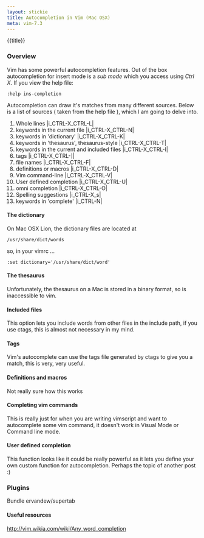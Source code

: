 ```yaml
---
layout: stickie
title: Autocompletion in Vim (Mac OSX)
meta: vim-7.3
---
```


{{title}}

### Overview

Vim has some powerful autocompletion features. Out of the box autocompletion for insert mode is a *sub mode* which you access using *Ctrl X*. If you view the help file:

    :help ins-completion

Autocompletion can draw it's matches from many different sources. Below is a list of sources ( taken from the help file ), which I am going to delve into.

1. Whole lines						|i_CTRL-X_CTRL-L|
2. keywords in the current file				|i_CTRL-X_CTRL-N|
3. keywords in 'dictionary'				|i_CTRL-X_CTRL-K|
4. keywords in 'thesaurus', thesaurus-style		|i_CTRL-X_CTRL-T|
5. keywords in the current and included files		|i_CTRL-X_CTRL-I|
6. tags							|i_CTRL-X_CTRL-]|
7. file names						|i_CTRL-X_CTRL-F|
8. definitions or macros				|i_CTRL-X_CTRL-D|
9. Vim command-line					|i_CTRL-X_CTRL-V|
10. User defined completion				|i_CTRL-X_CTRL-U|
11. omni completion					|i_CTRL-X_CTRL-O|
12. Spelling suggestions				|i_CTRL-X_s|
13. keywords in 'complete'				|i_CTRL-N|

#### The dictionary
On Mac OSX Lion, the dictionary files are located at

    /usr/share/dict/words

so, in your vimrc ...

    :set dictionary='/usr/share/dict/word'

#### The thesaurus
Unfortunately, the thesaurus on a Mac is stored in a binary format, so is inaccessible to vim.

#### Included files
This option lets you include words from other files in the include path, if you use ctags, this is almost not necessary in my mind.

#### Tags
Vim's autocomplete can use the tags file generated by ctags to give you a match, this is very, very useful.

#### Definitions and macros
Not really sure how this works

#### Completing vim commands
This is really just for when you are writing vimscript and want to autocomplete some vim command, it doesn't work in Visual Mode or Command line mode.

#### User defined completion
This function looks like it could be really powerful as it lets you define your own custom function for autocompletion. Perhaps the topic of another post :)

### Plugins
  Bundle ervandew/supertab

#### Useful resources
http://vim.wikia.com/wiki/Any_word_completion
